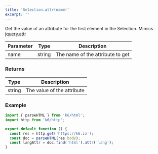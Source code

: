 ```yaml
---
title: 'Selection.attr(name)'
excerpt: ''
---
```


Get the value of an attribute for the first element in the Selection.
Mimics [jquery.attr](https://api.jquery.com/attr/)

| Parameter | Type   | Description                      |
| --------- | ------ | -------------------------------- |
| name      | string | The name of the attribute to get |

### Returns

| Type   | Description                |
| ------ | -------------------------- |
| string | The value of the attribute |

### Example

<CodeGroup labels={[]}>

```javascript
import { parseHTML } from 'k6/html';
import http from 'k6/http';

export default function () {
  const res = http.get('https://k6.io');
  const doc = parseHTML(res.body);
  const langAttr = doc.find('html').attr('lang');
}
```

</CodeGroup>
